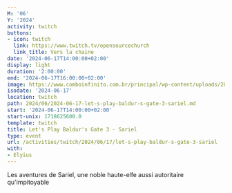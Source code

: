 ```yaml
---
M: '06'
Y: '2024'
activity: twitch
buttons:
- icon: twitch
  link: https://www.twitch.tv/opensourcechurch
  link_title: Vers la chaine
date: '2024-06-17T14:00:00+02:00'
display: light
duration: '2:00:00'
end: '2024-06-17T16:00:00+02:00'
image: https://www.comboinfinito.com.br/principal/wp-content/uploads/2023/06/baldurs-gate-3.jpg
isodate: '2024-06-17'
location: twitch
path: 2024/06/2024-06-17-let-s-play-baldur-s-gate-3-sariel.md
start: '2024-06-17T14:00:00+02:00'
start-unix: 1718625600.0
template: twitch
title: Let's Play Baldur's Gate 3 - Sariel
type: event
url: /activities/twitch/2024/06/17/let-s-play-baldur-s-gate-3-sariel
with:
- Elyius
---
```

Les aventures de Sariel, une noble haute-elfe aussi autoritaire qu&#39;impitoyable